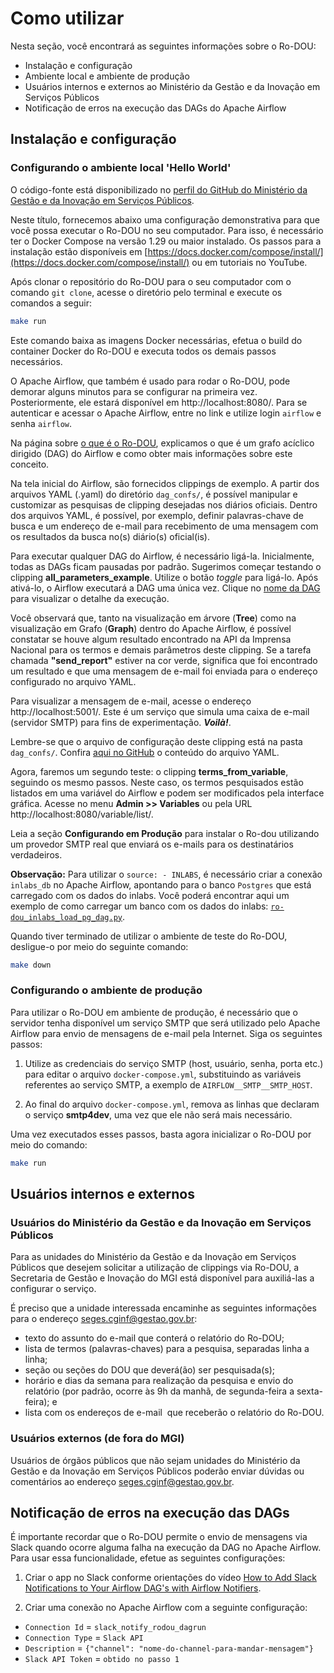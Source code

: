 # Como utilizar

Nesta seção, você encontrará as seguintes informações sobre o Ro-DOU:

* Instalação e configuração
* Ambiente local e ambiente de produção
* Usuários internos e externos ao Ministério da Gestão e da Inovação em Serviços Públicos
* Notificação de erros na execução das DAGs do Apache Airflow

## Instalação e configuração

### Configurando o ambiente local 'Hello World'

O código-fonte está disponibilizado no [perfil do GitHub do Ministério da Gestão e da Inovação em Serviços Públicos](https://github.com/gestaogovbr/Ro-dou).

Neste título, fornecemos abaixo uma configuração demonstrativa para que você possa executar o Ro-DOU no seu computador. Para isso, é necessário ter o Docker Compose na versão 1.29 ou maior instalado. Os passos para a instalação estão disponíveis em [https://docs.docker.com/compose/install/](https://docs.docker.com/compose/install/) ou em tutoriais no YouTube.

Após clonar o repositório do Ro-DOU para o seu computador com o comando `git clone`, acesse o diretório pelo terminal e execute os comandos a seguir:

```bash
make run
```

Este comando baixa as imagens Docker necessárias, efetua o build do container Docker do Ro-DOU e executa todos os demais passos necessários.

O Apache Airflow, que também é usado para rodar o Ro-DOU, pode demorar alguns minutos para se configurar na primeira vez. Posteriormente, ele estará disponível em http://localhost:8080/. Para se autenticar e acessar o Apache Airflow, entre no link e utilize login `airflow` e senha `airflow`.

Na página sobre [o que é o Ro-DOU](rodou.md), explicamos o que é um grafo acíclico dirigido (DAG) do Airflow e como obter mais informações sobre este conceito.

Na tela inicial do Airflow, são fornecidos clippings de exemplo. A partir dos arquivos YAML (.yaml) do diretório `dag_confs/`, é possível manipular e customizar as pesquisas de clipping desejadas nos diários oficiais. Dentro dos arquivos YAML, é possível, por exemplo, definir palavras-chave de busca e um endereço de e-mail para recebimento de uma mensagem com os resultados da busca no(s) diário(s) oficial(is).

Para executar qualquer DAG do Airflow, é necessário ligá-la. Inicialmente, todas as DAGs ficam pausadas por padrão. Sugerimos começar testando o clipping **all_parameters_example**. Utilize o botão _toggle_ para ligá-lo. Após ativá-lo, o Airflow executará a DAG uma única vez. Clique no [nome da DAG](http://localhost:8080/tree?dag_id=all_parameters_example)
para visualizar o detalhe da execução.

Você observará que, tanto na visualização em árvore (**Tree**) como na visualização em Grafo (**Graph**) dentro do Apache Airflow, é possível constatar se houve algum resultado encontrado na API da Imprensa Nacional para os termos e demais parâmetros deste clipping. Se a tarefa chamada **"send_report"** estiver na cor verde, significa que foi encontrado um resultado e que uma mensagem de e-mail foi enviada para o endereço configurado no arquivo YAML.

Para visualizar a mensagem de e-mail, acesse o endereço http://localhost:5001/. Este é um serviço que simula uma caixa de e-mail (servidor SMTP) para fins de experimentação. **_Voilà!_**.

Lembre-se que o arquivo de configuração deste clipping está na pasta `dag_confs/`. Confira [aqui no GitHub](https://github.com/gestaogovbr/Ro-dou/blob/main/dag_confs/all_parameters_example.yaml) o conteúdo do arquivo YAML.

Agora, faremos um segundo teste: o clipping **terms_from_variable**, seguindo os mesmo passos. Neste caso, os termos pesquisados estão listados em uma variável do Airflow e podem ser modificados pela interface gráfica. Acesse no menu **Admin >> Variables** ou pela URL http://localhost:8080/variable/list/.

Leia a seção **Configurando em Produção** para instalar o Ro-dou utilizando um provedor SMTP real que enviará os e-mails para os destinatários verdadeiros.

**Observação:** Para utilizar o `source: - INLABS`, é necessário criar a conexão `inlabs_db` no Apache Airflow, apontando para o banco `Postgres` que está carregado com os dados do inlabs. Você poderá encontrar aqui um exemplo de como carregar um banco com os dados do inlabs: [`ro-dou_inlabs_load_pg_dag.py`](https://github.com/gestaogovbr/Ro-dou/blob/main/dag_load_inlabs/ro-dou_inlabs_load_pg_dag.py).

Quando tiver terminado de utilizar o ambiente de teste do Ro-DOU, desligue-o por meio do seguinte comando:

```bash
make down
```

### Configurando o ambiente de produção

Para utilizar o Ro-DOU em ambiente de produção, é necessário que o servidor tenha disponível um serviço SMTP que será utilizado pelo Apache Airflow para envio de mensagens de e-mail pela Internet. Siga os seguintes passos:

1. Utilize as credenciais do serviço SMTP (host, usuário, senha, porta etc.)
para editar o arquivo `docker-compose.yml`, substituindo as variáveis referentes ao serviço SMTP, a exemplo de `AIRFLOW__SMTP__SMTP_HOST`.

2. Ao final do arquivo `docker-compose.yml`, remova as linhas que declaram o
serviço **smtp4dev**, uma vez que ele não será mais necessário.

Uma vez executados esses passos, basta agora inicializar o Ro-DOU por meio do comando:

```bash
make run
```

## Usuários internos e externos

### Usuários do Ministério da Gestão e da Inovação em Serviços Públicos

Para as unidades do Ministério da Gestão e da Inovação em Serviços Públicos que desejem solicitar a utilização de clippings via Ro-DOU, a Secretaria de Gestão e Inovação do MGI está disponível para auxiliá-las a configurar o serviço.

É preciso que a unidade interessada encaminhe as seguintes informações para o endereço [seges.cginf@gestao.gov.br](mailto:seges.cginf@gestao.gov.br):

* texto do assunto do e-mail que conterá o relatório do Ro-DOU;
* lista de termos (palavras-chaves) para a pesquisa, separadas linha a linha;
* seção ou seções do DOU que deverá(ão) ser pesquisada(s);
* horário e dias da semana para realização da pesquisa e envio do relatório (por padrão, ocorre às 9h da manhã, de segunda-feira a sexta-feira); e
* lista com os endereços de e-mail  que receberão o relatório do Ro-DOU.

### Usuários externos (de fora do MGI)

Usuários de órgãos públicos que não sejam unidades do Ministério da Gestão e da Inovação em Serviços Públicos poderão enviar dúvidas ou comentários ao endereço [seges.cginf@gestao.gov.br](mailto:seges.cginf@gestao.gov.br).

## Notificação de erros na execução das DAGs

É importante recordar que o Ro-DOU permite o envio de mensagens via Slack quando ocorre alguma falha na execução da DAG no Apache Airflow. Para usar essa funcionalidade, efetue as seguintes configurações:

1. Criar o app no Slack conforme orientações do vídeo [How to Add Slack Notifications to Your Airflow DAG's with Airflow Notifiers](https://www.youtube.com/watch?v=4yQJWnhKEa4&ab_channel=TheDataGuy).

2. Criar uma conexão no Apache Airflow com a seguinte configuração:

  * `Connection Id` = `slack_notify_rodou_dagrun`
  * `Connection Type` = `Slack API`
  * `Description` = `{"channel": "nome-do-channel-para-mandar-mensagem"}`
  * `Slack API Token` = `obtido no passo 1`

